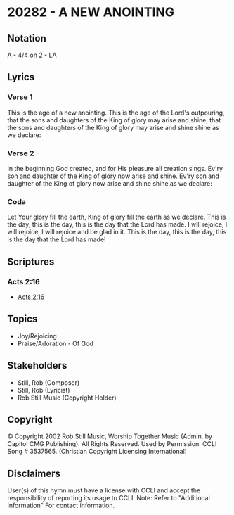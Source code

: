 # 20282 - A NEW ANOINTING

## Notation

A - 4/4 on 2 - LA

## Lyrics

### Verse 1

This is the age of a new anointing. This is the age of the Lord's outpouring, that the sons and daughters of the King of glory may arise and shine, that the sons and daughters of the King of glory may arise and shine shine as we declare: 

### Verse 2

In the beginning God created, and for His pleasure all creation sings. Ev'ry son and daughter of the King of glory now arise and shine. Ev'ry son and daughter of the King of glory now arise and shine shine as we declare:

### Coda

Let Your glory fill the earth, King of glory fill the earth as we declare. This is the day, this is the day, this is the day that the Lord has made. I will rejoice, I will rejoice, I will rejoice and be glad in it. This is the day, this is the day, this is the day  that the Lord has made!


## Scriptures

### Acts 2:16

- [Acts 2:16](https://www.biblegateway.com/passage/?search=Acts%202%3A16)


## Topics

- Joy/Rejoicing
- Praise/Adoration - Of God

## Stakeholders

- Still, Rob (Composer)
- Still, Rob (Lyricist)
- Rob Still Music (Copyright Holder)

## Copyright

© Copyright 2002 Rob Still Music, Worship Together Music (Admin. by Capitol CMG Publishing). All Rights Reserved. Used by Permission. CCLI Song # 3537565.
(Christian Copyright Licensing International)

## Disclaimers

User(s) of this hymn must have a license with CCLI and accept the responsibility of reporting its usage to CCLI.
Note: Refer to "Additional Information" For contact information.

